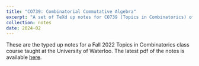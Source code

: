 ```yaml
---
title: "CO739: Combinatorial Commutative Algebra"
excerpt: "A set of TeXd up notes for CO739 (Topics in Combinatorics) offered at the University of Waterloo. Taught by Oliver Pechenik."
collection: notes
date: 2024-02
---
```


These are the typed up notes for a Fall 2022 Topics in Combinatorics class course taught at the University of Waterloo. The latest pdf of the notes is available [here](/files/CO739CombComAlg.pdf).
